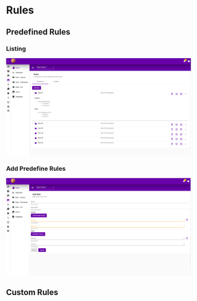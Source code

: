 # Rules

## Predefined Rules

### Listing

![](../.gitbook/assets/rules-predefined-listing.png)

### Add Predefine Rules

![](../.gitbook/assets/rules-predefined-add.png)

## Custom Rules






